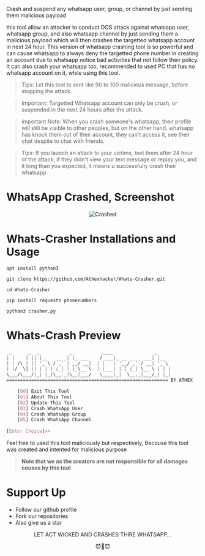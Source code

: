 Crash and suspend any whatsapp user, group, or channel by just sending them malicious payload

this tool allow an attacker to conduct DOS attack against whatsapp user, whatsapp group, and also whatsapp channel by just sending them a malicious payload which will then crashes the targetted whatsapp account in next 24 hour. This version of whatsapp crashing  tool is so powerful and can cause whatsapp to always deny the targetted phone number in creating an account due to whatsapp notice bad activities that not follow their policy. It can also crash your whatsapp too, recommended to used PC that has no whatsapp account on it, while using this tool.

> Tips: Let this tool to sent like 90 to 100 malicious message, before stopping the attack.

> Important: Targetted Whatsapp account can only be crush, or suspended in the next 24 hours after the attack.

> Important Note: When you crash someone's whatsapp, their profile will still be visible to other peoples, but on the other hand, whatsapp has knock them out of their account, they can't access it, see their chat despite to chat with friends.

> Tips: If you launch an attack to your victims, text them after 24 hour of the attack, if they didn't view your text message or replay you, and it long than you expected, it means u successfully crash their whatsapp

# WhatsApp Crashed, Screenshot

<div align='center'>
 
![Crashed](https://encrypted-tbn0.gstatic.com/images?q=tbn:ANd9GcQHu6I-Crawsb2RatKeiZlbk3-fjqS0UD-aBA&s)


</div>

# Whats-Crasher Installations and Usage
```
apt install python3
```
```
git clone https://github.com/Athexhacker/Whats-Crasher.git
```
```
cd Whats-Crasher
```
```
pip install requests phonenumbers
```
```
python3 crasher.py 
```

# Whats-Crash Preview
```css
 _      _  _           _           ____               _
| |    | || |__   __ _| |_ ___    / ___|_ __ __ _ ___| |__
| | /\ | || '_ \ / _` | __/ __|  | |   | '__/ _` / __| '_ \
| |/  \| || | | | (_| | |_\__ \  | |___| | | (_| \__ \ | | |
\___/\___/|_| |_|\__,_|\__|___/   \____|_|  \__,_|___/_| |_|
=========================================================== BY ATHEX

    [00] Exit This Tool
    [01] About This Tool
    [02] Update This Tool
    [03] Crash WhatsApp User
    [04] Crash WhatsApp Group
    [05] Crash WhatsApp Channel 
    
[Enter Choice]>> 
```

Feel free to used this tool maliciously but respectively, Becouse this tool was created and intented for malicious purpose
> **Note that we as the creators are not responsible for all damages couses by this tool**

# Support Up
- Follow our github profile
- Fork our repositories
- Also give us a star

<div align='center'>LET ACT WICKED AND CRASHES THIRE WHATSAPP... 
 
😈👿😈</div>

